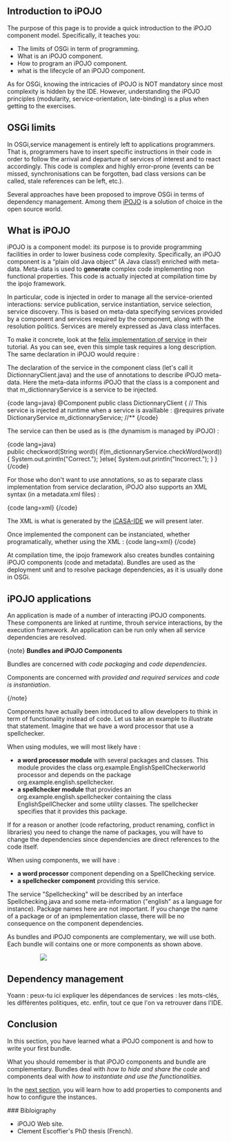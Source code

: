 <article markdown="1">

# Introduction to iPOJO

The purpose of this page is to provide a quick introduction to the iPOJO component model. Specifically, it teaches you:

+ The limits of OSGi in term of programming.
+ What is an iPOJO component.
+ How to program an iPOJO component.
+ what is the lifecycle of an iPOJO component.

As for OSGi, knowing the intricacies of iPOJO is NOT mandatory since most complexity is hidden by the IDE. However, understanding the iPOJO principles (modularity, service-orientation, late-binding) is a plus when getting to the exercises. 


## OSGi limits

In OSGi,service management is entirely left to applications programmers. That is, programmers have to insert specific instructions in their code in order to follow the arrival and departure of services of interest and to react accordingly. This code is complex and highly error-prone (events can be missed, synchronisations can be forgotten, bad class versions can be called, stale references can be left, etc.).

Several approaches have been proposed to improve OSGi in terms of dependency management. Among them [iPOJO](https://felix.apache.org/site/apache-felix-ipojo.html) is a solution of choice in the open source world. 

## What is iPOJO

iPOJO is a component model: its purpose is to provide programming facilities in order to lower business code complexity. Specifically, an iPOJO component is a “plain old Java object” (A Java class!) enriched with meta-data. Meta-data is used to **generate** complex code implementing non functional properties. This code is actually injected at compilation time by the ipojo framework.

In particular, code is injected in order to manage all the service-­oriented interactions: service publication, service instantiation, service selection, service discovery. This is based on meta-data specifying  services provided by a component and services required by the component, along with the resolution politics. Services are merely expressed as Java class interfaces. 


To make it concrete, look at the [felix implementation of service](https://felix.apache.org/site/apache-felix-tutorial-example-4.html) in their tutorial. As you can see, even this simple task requires a long description. 
The same declaration in iPOJO would require :

The declaration of the service in the component class (let's call it DictionnaryClient.java) and the use of annotations to describe iPOJO meta-data. Here the meta-data informs iPOJO that the class is a component and that m_dictionnaryService is a service to be injected.

{code lang=java}
@Component
public class DictionnaryClient {
	// This service is injected at runtime when a service is availlable :
	@requires
	private DictionaryService m_dictionnaryService; //**
{/code}

The service can then be used as is (the dynamism is managed by iPOJO) : 

{code lang=java}	
public checkword(String word){
	if(m_dictionnaryService.checkWord(word)){
        System.out.println("Correct.");
	}else{
		System.out.println("Incorrect.");
	}
}
{/code}

For those who don't want to use annotations, so as to separate class implementation from service declaration, iPOJO also supports an XML syntax (in a metadata.xml files) :

{code lang=xml}
<component classname="org.example.DictionnaryClient" name="DictionnaryClient">
	<requires specification="org.example.DictionaryService" field="m_dictionnaryService"/>
</component>
{/code}

The XML is what is generated by the [iCASA-IDE](/article/for-beginners/ide-hello-world) we will present later.

Once implemented the component can be instanciated, whether programatically, whether using the XML&nbsp;:
{code lang=xml}
 <instance component="DictionnaryClient" name="myDictionnaryClient">
{/code}


At compilation time, the ipojo framework also creates bundles containing iPOJO components (code and metadata). Bundles are used as the deployment unit and to resolve package dependencies, as it is usually done in OSGi.

## iPOJO applications

An application is made of a number of interacting iPOJO components. These components are linked at runtime, throuh service interactions, by the execution framework. An application can be run only when all service dependencies are resolved.


{note}
**Bundles and iPOJO Components**

Bundles are concerned with *code packaging* and *code dependencies*.

Components are concerned with *provided and required services* and *code is instantiation*.

{/note}

Components have actually been introduced to allow developers to think in term of functionality instead of code. Let us take an example to illustrate that statement. 
Imagine that we have a word processor that use a spellchecker. 

When using modules, we will most likely have :

+ **a word processor module** with several packages and classes. This module provides the class org.example.EnglishSpellCheckerworld processor and depends on the package org.example.english.spellchecker. 
+ **a spellchecker module** that provides an org.example.english.spellchecker containing the class EnglishSpellChecker and some utility classes. The spellchecker specifies that it provides this package. 

If for a reason or another (code refactoring, product renaming, conflict in libraries) you need to change the name of packages, you will have to change the dependencies since dependencies are direct references to the code itself.

When using components, we will have :

+ **a word processor** component depending on a SpellChecking service. 
+ **a spellchecker component** providing this service. 

The service "Spellchecking" will be described by an interface Spellchecking.java and some meta-information ("english" as a language for instance). Package names here are not important. If you change the name of a package or of an ipmplementation classe, there will be no consequence on the component dependencies. 

As bundles and iPOJO components are complementary, we will use both. Each bundle will contains one or more components as shown above.

<div style="margin:auto;width : 70%;"/>
<img src="{#img#}/hello-world/OSGIpojo.png"/>
</div>


## Dependency management

Yoann : peux-tu ici expliquer les dépendances de services : les mots-clés, les différentes politiques, etc. enfin, tout ce que l'on va retrouver dans l'IDE.



## Conclusion

In this section, you have learned what a iPOJO component is and how to write your first bundle.

What you should remember is that iPOJO components and bundle are complementary. Bundles deal with *how to hide and share the code* and components deal with *how to instantiate and use the functionalities*.

In the [next section](?p=component-properties&s=introduction), you will learn how to add properties to components and how to configure the instances.

</article>

<aside markdown="1">
### Bibloigraphy

+ iPOJO Web site.
+ Clement Escoffier's PhD thesis (French).

</aside>

